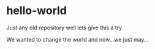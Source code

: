 # hello-world
Just any old repository
well lets give this a try

We wanted to change the world and now...we just may...
